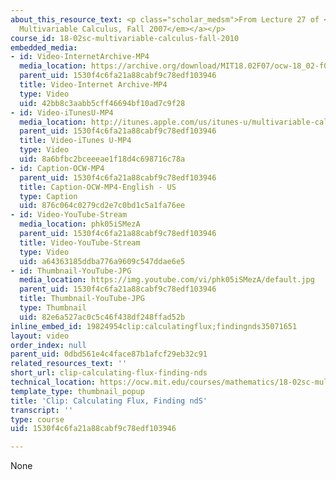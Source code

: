 ```yaml
---
about_this_resource_text: <p class="scholar_medsm">From Lecture 27 of <a href="http://ocw.mit.edu/courses/mathematics/18-02-multivariable-calculus-fall-2007/video-lectures/"><em>18.02
  Multivariable Calculus, Fall 2007</em></a></p>
course_id: 18-02sc-multivariable-calculus-fall-2010
embedded_media:
- id: Video-InternetArchive-MP4
  media_location: https://archive.org/download/MIT18.02F07/ocw-18_02-f07-lec27_300k.mp4
  parent_uid: 1530f4c6fa21a88cabf9c78edf103946
  title: Video-Internet Archive-MP4
  type: Video
  uid: 42bb8c3aabb5cff46694bf10ad7c9f28
- id: Video-iTunesU-MP4
  media_location: http://itunes.apple.com/us/itunes-u/multivariable-calculus-spring/id354869122
  parent_uid: 1530f4c6fa21a88cabf9c78edf103946
  title: Video-iTunes U-MP4
  type: Video
  uid: 8a6bfbc2bceeeae1f18d4c698716c78a
- id: Caption-OCW-MP4
  parent_uid: 1530f4c6fa21a88cabf9c78edf103946
  title: Caption-OCW-MP4-English - US
  type: Caption
  uid: 876c064c0279cd2e7c0bd1c5a1fa76ee
- id: Video-YouTube-Stream
  media_location: phk05iSMezA
  parent_uid: 1530f4c6fa21a88cabf9c78edf103946
  title: Video-YouTube-Stream
  type: Video
  uid: a64363185ddba776a9609c547ddae6e5
- id: Thumbnail-YouTube-JPG
  media_location: https://img.youtube.com/vi/phk05iSMezA/default.jpg
  parent_uid: 1530f4c6fa21a88cabf9c78edf103946
  title: Thumbnail-YouTube-JPG
  type: Thumbnail
  uid: 82e6a527ac0c5c46f438df248ffad52b
inline_embed_id: 19824954clip:calculatingflux;findingnds35071651
layout: video
order_index: null
parent_uid: 0dbd561e4c4face87b1afcf29eb32c91
related_resources_text: ''
short_url: clip-calculating-flux-finding-nds
technical_location: https://ocw.mit.edu/courses/mathematics/18-02sc-multivariable-calculus-fall-2010/4.-triple-integrals-and-surface-integrals-in-3-space/part-b-flux-and-the-divergence-theorem/session-81-calculating-flux-finding-nds/clip-calculating-flux-finding-nds
template_type: thumbnail_popup
title: 'Clip: Calculating Flux, Finding ndS'
transcript: ''
type: course
uid: 1530f4c6fa21a88cabf9c78edf103946

---
```

None